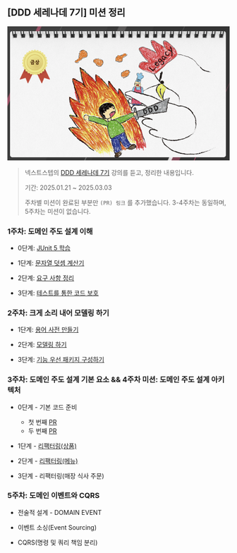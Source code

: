 ## [DDD 세레나데 7기] 미션 정리

![](/system-design/img/DDD_Serenade.png)

> 넥스트스텝의 [DDD 세레나데 7기](https://edu.nextstep.camp/c/GwN2MSqv) 강의를 듣고, 정리한 내용입니다.
>
> 기간: 2025.01.21 ~ 2025.03.03
> 
> 주차별 미션이 완료된 부분만 `(PR) 링크` 를 추가했습니다. 3-4주차는 동일하며, 5주차는 미션이 없습니다.

### 1주차: 도메인 주도 설계 이해

* 0단계: [JUnit 5 학습](https://github.com/next-step/ddd-legacy/pull/725)

* 1단계: [문자열 덧셈 계산기](https://github.com/next-step/ddd-legacy/pull/764)

* 2단계: [요구 사항 정리](https://github.com/next-step/ddd-legacy/pull/790)

* 3단계: [테스트를 통한 코드 보호](https://github.com/next-step/ddd-legacy/pull/835)

### 2주차: 크게 소리 내어 모델링 하기

* 1단계: [용어 사전 만들기](https://github.com/next-step/ddd-strategic-design/pull/494)

* 2단계: [모델링 하기](https://github.com/next-step/ddd-strategic-design/pull/507)

* 3단계: [기능 우선 패키지 구성하기](https://github.com/next-step/ddd-strategic-design/pull/509)

### 3주차: 도메인 주도 설계 기본 요소 && 4주차 미션: 도메인 주도 설계 아키텍처

* 0단계 - 기본 코드 준비
    * 첫 번째 [PR](https://github.com/next-step/ddd-tactical-design/pull/347)
    * 두 번째 [PR](https://github.com/next-step/ddd-tactical-design/pull/352)

* 1단계 - [리팩터링(상품)](https://github.com/next-step/ddd-tactical-design/pull/357)

* 2단계 - [리팩터링(메뉴)](https://github.com/next-step/ddd-tactical-design/pull/366)

* 3단계 - 리팩터링(매장 식사 주문)

### 5주차: 도메인 이벤트와 CQRS

* 전술적 설계 - DOMAIN EVENT

* 이벤트 소싱(Event Sourcing)

* CQRS(명령 및 쿼리 책임 분리)
